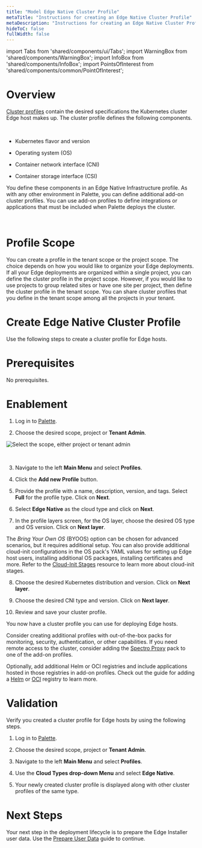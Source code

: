 ```yaml
---
title: "Model Edge Native Cluster Profile"
metaTitle: "Instructions for creating an Edge Native Cluster Profile"
metaDescription: "Instructions for creating an Edge Native Cluster Profile"
hideToC: false
fullWidth: false
---
```


import Tabs from 'shared/components/ui/Tabs';
import WarningBox from 'shared/components/WarningBox';
import InfoBox from 'shared/components/InfoBox';
import PointsOfInterest from 'shared/components/common/PointOfInterest';

# Overview

[Cluster profiles](/cluster-profiles) contain the desired specifications the Kubernetes cluster  Edge host makes up. The cluster profile defines the following components. 

<br />

- Kubernetes flavor and version


- Operating system (OS) 


- Container network interface (CNI)


- Container storage interface (CSI)  

You define these components in an Edge Native Infrastructure profile. As with any other environment in Palette, you can define additional add-on cluster profiles. You can use add-on profiles to define integrations or applications that must be included when Palette deploys the cluster.

<br/>

# Profile Scope

You can create a profile in the tenant scope or the project scope. The choice depends on how you would like to organize your Edge deployments. If all your Edge deployments are organized within a single project, you can define the cluster profile in the project scope. However, if you would like to use projects to group related sites or have one site per project, then define the cluster profile in the tenant scope. You can share cluster profiles that you define in the tenant scope among all the projects in your tenant.

# Create Edge Native Cluster Profile

Use the following steps to create a cluster profile for Edge hosts.

# Prerequisites

No prerequisites.

# Enablement

1. Log in to [Palette](https://console.spectrocloud.com).


2. Choose the desired scope, project or **Tenant Admin**.

![Select the scope, either project or tenant admin](/clusters_site_deployment_mode-profile_scope-selector.png)

<br />

3. Navigate to the left **Main Menu** and select **Profiles**.


4. Click the **Add new Profile** button. 


5. Provide the profile with a name, description, version, and tags. Select **Full** for the profile type. Click on **Next**.



6. Select **Edge Native** as the cloud type and click on **Next**.



7. In the profile layers screen, for the OS layer, choose the desired OS type and  OS version. Click on **Next layer**.

<InfoBox>

The *Bring Your Own OS* (BYOOS) option can be chosen for advanced scenarios, but it requires additional setup. You can also provide additional cloud-init configurations in the OS pack's YAML values for setting up Edge host users, installing additional OS packages, installing certificates and more. Refer to the [Cloud-Init Stages](/clusters/edge/edge-configuration/cloud-init) resource to learn more about cloud-init stages.

</InfoBox>

8. Choose the desired Kubernetes distribution and version. Click on **Next layer**.


9. Choose the desired CNI type and version. Click on **Next layer**.


10. Review and save your cluster profile. 


You now have a cluster profile you can use for deploying Edge hosts.


Consider creating additional profiles with out-of-the-box packs for monitoring, security, authentication, or other capabilities. If you need remote access to the cluster, consider adding the [Spectro Proxy](/integrations/frp) pack to one of the add-on profiles.

Optionally, add additional Helm or OCI registries and include applications hosted in those registries in add-on profiles. Check out the guide for adding a [Helm](/registries-and-packs/helm-charts) or [OCI](/registries-and-packs/oci-registry) registry to learn more.


# Validation

Verify you created a cluster profile for Edge hosts by using the following steps.

1. Log in to [Palette](https://console.spectrocloud.com).


2. Choose the desired scope, project or **Tenant Admin**.


3. Navigate to the left **Main Menu** and select **Profiles**.



4. Use the **Cloud Types drop-down Menu** and select **Edge Native**. 


5. Your newly created cluster profile is displayed along with other cluster profiles of the same type.


# Next Steps

Your next step in the deployment lifecycle is to prepare the Edge Installer user data. Use the [Prepare User Data](/clusters/edge/site-deployment/prepare-edge-configuration) guide to continue.

<br />
